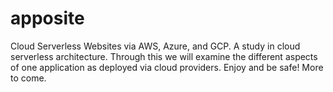 # apposite
Cloud Serverless Websites via AWS, Azure, and GCP.  A study in cloud serverless architecture.  Through this we will examine the different aspects of one application as deployed via cloud providers.  Enjoy and be safe!  More to come. 
